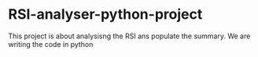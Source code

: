 # RSI-analyser-python-project

This project is about analysisng the RSI ans populate the summary.
We are writing the code in python
